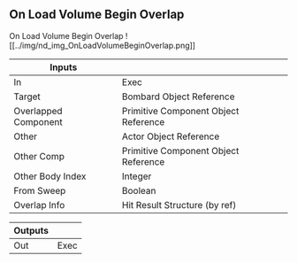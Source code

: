 ## On Load Volume Begin Overlap
On Load Volume Begin Overlap
![[../img/nd_img_OnLoadVolumeBeginOverlap.png]]

|Inputs||
|--|--|
| In | Exec |
| Target | Bombard Object Reference |
| Overlapped Component | Primitive Component Object Reference |
| Other | Actor Object Reference |
| Other Comp | Primitive Component Object Reference |
| Other Body Index | Integer |
| From Sweep | Boolean |
| Overlap Info | Hit Result Structure (by ref) |

|Outputs||
|--|--|
| Out | Exec |
